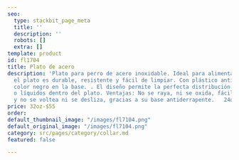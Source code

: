 ```yaml
---
seo:
  type: stackbit_page_meta
  title: ''
  description: ''
  robots: []
  extra: []
template: product
id: fl1704
title: Plato de acero
description: 'Plato para perro de acero inoxidable. Ideal para alimentar a la mascota,
  el plato es durable, resistente y fácil de limpiar. Con plástico antiderrapante
  color negro en la base. . El diseño permite la perfecta distribución de los alimentos
  o líquidos dentro del plato. Ventajas: No se raya, ni se oxida, fácil de limpiar
  y no se voltea ni se desliza, gracias a su base antiderrapente.   24oz44-    16oz$36-    8oz$22'
price: 32oz-$55
order: 
default_thumbnail_image: "/images/fl7104.png"
default_original_image: "/images/fl7104.png"
category: src/pages/category/collar.md
featured: false

---
```

